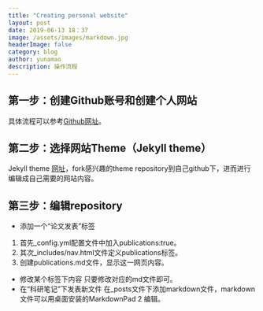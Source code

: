 ```yaml
---
title: "Creating personal website"
layout: post
date: 2019-06-13 18：37
image: /assets/images/markdown.jpg
headerImage: false
category: blog
author: yunamao
description: 操作流程
---
```


## 第一步：创建Github账号和创建个人网站

具体流程可以参考[Github网址](https://pages.github.com/)。



## 第二步：选择网站Theme（Jekyll theme）

Jekyll theme [网址](http://jekyllthemes.org/)，fork感兴趣的theme repository到自己github下，进而进行编辑成自己需要的网站内容。

## 第三步：编辑repository

- 添加一个“论文发表”标签

1. 首先_config.yml配置文件中加入publications:true。
2. 其次_includes/nav.html文件定义publications标签。
3. 创建publications.md文件，显示这一网页内容。

- 修改某个标签下内容
只要修改对应的md文件即可。
- 在“科研笔记”下发表新文件
在_posts文件下添加markdown文件，markdown文件可以用桌面安装的MarkdownPad 2 编辑。


